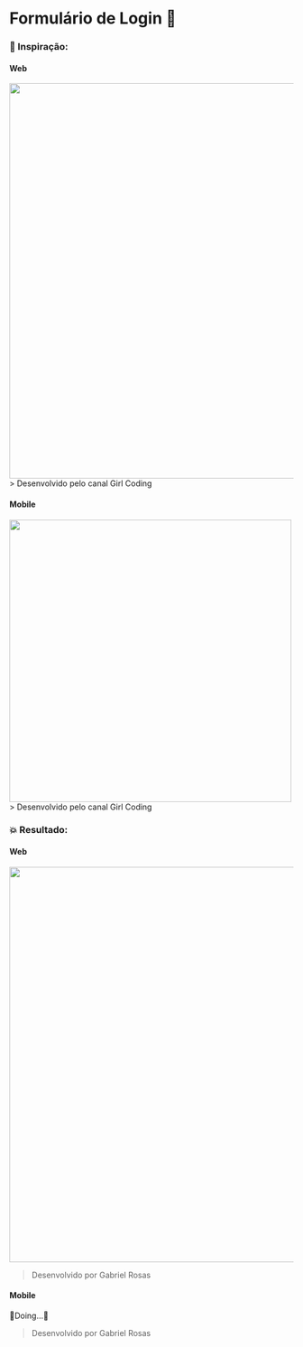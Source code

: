# Formulário de Login 🔐

### 🤔 Inspiração:

#### Web
<img src="https://user-images.githubusercontent.com/107002901/175180847-0f59b259-9673-4433-91c6-a9bcc4faf39f.png" width=700px>
> Desenvolvido pelo canal Girl Coding

#### Mobile
<img src="https://user-images.githubusercontent.com/107002901/175181231-7602ce4d-f31a-4508-b7ac-80071d3f4883.png" height=500px>
> Desenvolvido pelo canal Girl Coding

### 💥 Resultado:

#### Web
<img src="https://user-images.githubusercontent.com/107002901/175180703-422ac01e-a339-431c-9d72-2de2de64412f.png" width=700px>

> Desenvolvido por Gabriel Rosas

#### Mobile

🚧Doing...🚧

> Desenvolvido por Gabriel Rosas
